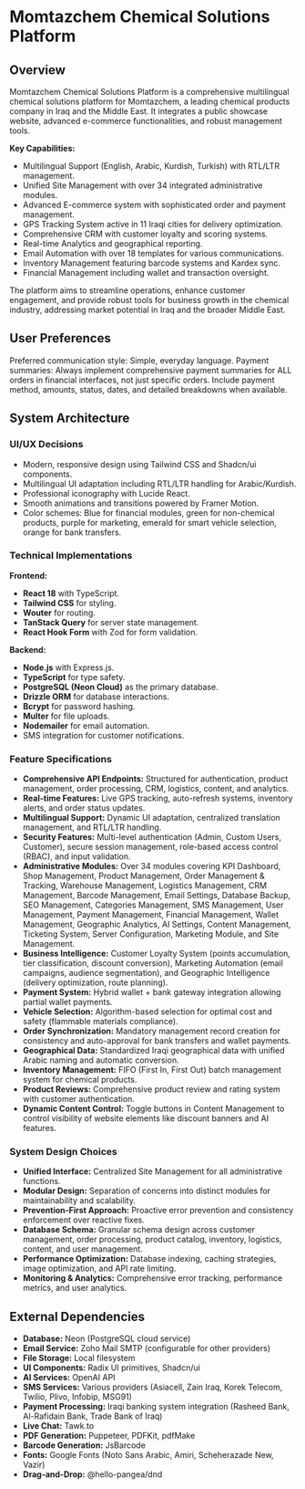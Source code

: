 # Momtazchem Chemical Solutions Platform

## Overview
Momtazchem Chemical Solutions Platform is a comprehensive multilingual chemical solutions platform for Momtazchem, a leading chemical products company in Iraq and the Middle East. It integrates a public showcase website, advanced e-commerce functionalities, and robust management tools.

**Key Capabilities:**
- Multilingual Support (English, Arabic, Kurdish, Turkish) with RTL/LTR management.
- Unified Site Management with over 34 integrated administrative modules.
- Advanced E-commerce system with sophisticated order and payment management.
- GPS Tracking System active in 11 Iraqi cities for delivery optimization.
- Comprehensive CRM with customer loyalty and scoring systems.
- Real-time Analytics and geographical reporting.
- Email Automation with over 18 templates for various communications.
- Inventory Management featuring barcode systems and Kardex sync.
- Financial Management including wallet and transaction oversight.

The platform aims to streamline operations, enhance customer engagement, and provide robust tools for business growth in the chemical industry, addressing market potential in Iraq and the broader Middle East.

## User Preferences
Preferred communication style: Simple, everyday language.
Payment summaries: Always implement comprehensive payment summaries for ALL orders in financial interfaces, not just specific orders. Include payment method, amounts, status, dates, and detailed breakdowns when available.

## System Architecture

### UI/UX Decisions
- Modern, responsive design using Tailwind CSS and Shadcn/ui components.
- Multilingual UI adaptation including RTL/LTR handling for Arabic/Kurdish.
- Professional iconography with Lucide React.
- Smooth animations and transitions powered by Framer Motion.
- Color schemes: Blue for financial modules, green for non-chemical products, purple for marketing, emerald for smart vehicle selection, orange for bank transfers.

### Technical Implementations
**Frontend:**
- **React 18** with TypeScript.
- **Tailwind CSS** for styling.
- **Wouter** for routing.
- **TanStack Query** for server state management.
- **React Hook Form** with Zod for form validation.

**Backend:**
- **Node.js** with Express.js.
- **TypeScript** for type safety.
- **PostgreSQL (Neon Cloud)** as the primary database.
- **Drizzle ORM** for database interactions.
- **Bcrypt** for password hashing.
- **Multer** for file uploads.
- **Nodemailer** for email automation.
- SMS integration for customer notifications.

### Feature Specifications
- **Comprehensive API Endpoints:** Structured for authentication, product management, order processing, CRM, logistics, content, and analytics.
- **Real-time Features:** Live GPS tracking, auto-refresh systems, inventory alerts, and order status updates.
- **Multilingual Support:** Dynamic UI adaptation, centralized translation management, and RTL/LTR handling.
- **Security Features:** Multi-level authentication (Admin, Custom Users, Customer), secure session management, role-based access control (RBAC), and input validation.
- **Administrative Modules:** Over 34 modules covering KPI Dashboard, Shop Management, Product Management, Order Management & Tracking, Warehouse Management, Logistics Management, CRM Management, Barcode Management, Email Settings, Database Backup, SEO Management, Categories Management, SMS Management, User Management, Payment Management, Financial Management, Wallet Management, Geographic Analytics, AI Settings, Content Management, Ticketing System, Server Configuration, Marketing Module, and Site Management.
- **Business Intelligence:** Customer Loyalty System (points accumulation, tier classification, discount conversion), Marketing Automation (email campaigns, audience segmentation), and Geographic Intelligence (delivery optimization, route planning).
- **Payment System:** Hybrid wallet + bank gateway integration allowing partial wallet payments.
- **Vehicle Selection:** Algorithm-based selection for optimal cost and safety (flammable materials compliance).
- **Order Synchronization:** Mandatory management record creation for consistency and auto-approval for bank transfers and wallet payments.
- **Geographical Data:** Standardized Iraqi geographical data with unified Arabic naming and automatic conversion.
- **Inventory Management:** FIFO (First In, First Out) batch management system for chemical products.
- **Product Reviews:** Comprehensive product review and rating system with customer authentication.
- **Dynamic Content Control:** Toggle buttons in Content Management to control visibility of website elements like discount banners and AI features.

### System Design Choices
- **Unified Interface:** Centralized Site Management for all administrative functions.
- **Modular Design:** Separation of concerns into distinct modules for maintainability and scalability.
- **Prevention-First Approach:** Proactive error prevention and consistency enforcement over reactive fixes.
- **Database Schema:** Granular schema design across customer management, order processing, product catalog, inventory, logistics, content, and user management.
- **Performance Optimization:** Database indexing, caching strategies, image optimization, and API rate limiting.
- **Monitoring & Analytics:** Comprehensive error tracking, performance metrics, and user analytics.

## External Dependencies

- **Database:** Neon (PostgreSQL cloud service)
- **Email Service:** Zoho Mail SMTP (configurable for other providers)
- **File Storage:** Local filesystem
- **UI Components:** Radix UI primitives, Shadcn/ui
- **AI Services:** OpenAI API
- **SMS Services:** Various providers (Asiacell, Zain Iraq, Korek Telecom, Twilio, Plivo, Infobip, MSG91)
- **Payment Processing:** Iraqi banking system integration (Rasheed Bank, Al-Rafidain Bank, Trade Bank of Iraq)
- **Live Chat:** Tawk.to
- **PDF Generation:** Puppeteer, PDFKit, pdfMake
- **Barcode Generation:** JsBarcode
- **Fonts:** Google Fonts (Noto Sans Arabic, Amiri, Scheherazade New, Vazir)
- **Drag-and-Drop:** @hello-pangea/dnd